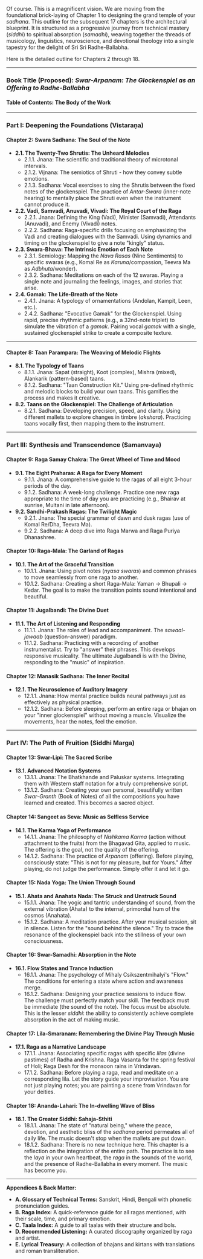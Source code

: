 
Of course. This is a magnificent vision. We are moving from the foundational brick-laying of Chapter 1 to designing the grand temple of your *sadhana*. This outline for the subsequent 17 chapters is the architectural blueprint. It is structured as a progressive journey from technical mastery (*siddhi*) to spiritual absorption (*samadhi*), weaving together the threads of musicology, linguistics, neuroscience, and devotional theology into a single tapestry for the delight of Sri Sri Radhe-Ballabha.

Here is the detailed outline for Chapters 2 through 18.

***

### **Book Title (Proposed): *Swar-Arpanam: The Glockenspiel as an Offering to Radhe-Ballabha***

#### **Table of Contents: The Body of the Work**

---

### **Part I: Deepening the Foundations (Vistaraṇa)**

#### **Chapter 2: Swara Sadhana: The Soul of the Note**
*   **2.1. The Twenty-Two Shrutis: The Unheard Melodies**
    *   2.1.1. Jnana: The scientific and traditional theory of microtonal intervals.
    *   2.1.2. Vijnana: The semiotics of Shruti - how they convey subtle emotions.
    *   2.1.3. Sadhana: Vocal exercises to sing the Shrutis between the fixed notes of the glockenspiel. The practice of *Antar-Swara* (inner-note hearing) to mentally place the Shruti even when the instrument cannot produce it.
*   **2.2. Vadi, Samvadi, Anuvadi, Vivadi: The Royal Court of the Raga**
    *   2.2.1. Jnana: Defining the King (Vadi), Minister (Samvadi), Attendants (Anuvadi), and Enemy (Vivadi) notes.
    *   2.2.2. Sadhana: Raga-specific drills focusing on emphasizing the Vadi and creating dialogues with the Samvadi. Using dynamics and timing on the glockenspiel to give a note "kingly" status.
*   **2.3. Swara-Bhava: The Intrinsic Emotion of Each Note**
    *   2.3.1. Semiology: Mapping the *Nava Rasas* (Nine Sentiments) to specific swaras (e.g., Komal Re as *Karuna*/compassion, Teevra Ma as *Adbhuta*/wonder).
    *   2.3.2. Sadhana: Meditations on each of the 12 swaras. Playing a single note and journaling the feelings, images, and stories that arise.
*   **2.4. Gamak: The Life-Breath of the Note**
    *   2.4.1. Jnana: A typology of ornamentations (Andolan, Kampit, Leen, etc.).
    *   2.4.2. Sadhana: "Evocative Gamak" for the Glockenspiel. Using rapid, precise rhythmic patterns (e.g., a 32nd-note triplet) to simulate the vibration of a *gamak*. Pairing vocal *gamak* with a single, sustained glockenspiel strike to create a composite texture.
 








---





#### **Chapter 8: Taan Parampara: The Weaving of Melodic Flights**
*   **8.1. The Typology of Taans**
    *   8.1.1. Jnana: Sapat (straight), Koot (complex), Mishra (mixed), Alankarik (pattern-based) taans.
    *   8.1.2. Sadhana: "Taan Construction Kit." Using pre-defined rhythmic and melodic blocks to build your own taans. This gamifies the process and makes it creative.
*   **8.2. Taans on the Glockenspiel: The Challenge of Articulation**
    *   8.2.1. Sadhana: Developing precision, speed, and clarity. Using different mallets to explore changes in timbre (*akshara*). Practicing taans vocally first, then mapping them to the instrument.

---

### **Part III: Synthesis and Transcendence (Samanvaya)**

#### **Chapter 9: Raga Samay Chakra: The Great Wheel of Time and Mood**
*   **9.1. The Eight Praharas: A Raga for Every Moment**
    *   9.1.1. Jnana: A comprehensive guide to the ragas of all eight 3-hour periods of the day.
    *   9.1.2. Sadhana: A week-long challenge. Practice one new raga appropriate to the time of day you are practicing (e.g., Bhairav at sunrise, Multani in late afternoon).
*   **9.2. Sandhi-Prakash Ragas: The Twilight Magic**
    *   9.2.1. Jnana: The special grammar of dawn and dusk ragas (use of Komal Re/Dha, Teevra Ma).
    *   9.2.2. Sadhana: A deep dive into Raga Marwa and Raga Puriya Dhanashree.

#### **Chapter 10: Raga-Mala: The Garland of Ragas**
*   **10.1. The Art of the Graceful Transition**
    *   10.1.1. Jnana: Using pivot notes (*nyasa swaras*) and common phrases to move seamlessly from one raga to another.
    *   10.1.2. Sadhana: Creating a short Raga-Mala: Yaman -> Bhupali -> Kedar. The goal is to make the transition points sound intentional and beautiful.

#### **Chapter 11: Jugalbandi: The Divine Duet**
*   **11.1. The Art of Listening and Responding**
    *   11.1.1. Jnana: The roles of lead and accompaniment. The *sawaal-jawaab* (question-answer) paradigm.
    *   11.1.2. Sadhana: Practicing with a recording of another instrumentalist. Try to "answer" their phrases. This develops responsive musicality. The ultimate Jugalbandi is with the Divine, responding to the "music" of inspiration.

#### **Chapter 12: Manasik Sadhana: The Inner Recital**
*   **12.1. The Neuroscience of Auditory Imagery**
    *   12.1.1. Jnana: How mental practice builds neural pathways just as effectively as physical practice.
    *   12.1.2. Sadhana: Before sleeping, perform an entire raga or bhajan on your "inner glockenspiel" without moving a muscle. Visualize the movements, hear the notes, feel the emotion.

---

### **Part IV: The Path of Fruition (Siddhi Marga)**

#### **Chapter 13: Swar-Lipi: The Sacred Scribe**
*   **13.1. Advanced Notation Systems**
    *   13.1.1. Jnana: The Bhatkhande and Paluskar systems. Integrating them with Western staff notation for a truly comprehensive script.
    *   13.1.2. Sadhana: Creating your own personal, beautifully written *Swar-Granth* (Book of Notes) of all the compositions you have learned and created. This becomes a sacred object.

#### **Chapter 14: Sangeet as Seva: Music as Selfless Service**
*   **14.1. The Karma Yoga of Performance**
    *   14.1.1. Jnana: The philosophy of *Nishkama Karma* (action without attachment to the fruits) from the Bhagavad Gita, applied to music. The offering is the goal, not the quality of the offering.
    *   14.1.2. Sadhana: The practice of *Arpanam* (offering). Before playing, consciously state: "This is not for my pleasure, but for Yours." After playing, do not judge the performance. Simply offer it and let it go.

#### **Chapter 15: Nada Yoga: The Union Through Sound**
*   **15.1. Ahata and Anahata Nada: The Struck and Unstruck Sound**
    *   15.1.1. Jnana: The yogic and tantric understanding of sound, from the external vibration (Ahata) to the internal, primordial hum of the cosmos (Anahata).
    *   15.1.2. Sadhana: A meditation practice. After your musical session, sit in silence. Listen for the "sound behind the silence." Try to trace the resonance of the glockenspiel back into the stillness of your own consciousness.

#### **Chapter 16: Swar-Samadhi: Absorption in the Note**
*   **16.1. Flow States and Trance Induction**
    *   16.1.1. Jnana: The psychology of Mihaly Csikszentmihalyi's "Flow." The conditions for entering a state where action and awareness merge.
    *   16.1.2. Sadhana: Designing your practice sessions to induce flow. The challenge must perfectly match your skill. The feedback must be immediate (the sound of the note). The focus must be absolute. This is the lesser *siddhi*: the ability to consistently achieve complete absorption in the act of making music.

#### **Chapter 17: Lila-Smaranam: Remembering the Divine Play Through Music**
*   **17.1. Raga as a Narrative Landscape**
    *   17.1.1. Jnana: Associating specific ragas with specific *lilas* (divine pastimes) of Radha and Krishna. Raga Vasanta for the spring festival of Holi; Raga Desh for the monsoon rains in Vrindavan.
    *   17.1.2. Sadhana: Before playing a raga, read and meditate on a corresponding lila. Let the story guide your improvisation. You are not just playing notes; you are painting a scene from Vrindavan for your deities.

#### **Chapter 18: Ananda-Lahari: The In-dwelling Wave of Bliss**
*   **18.1. The Greater Siddhi: Sahaja-Sthiti**
    *   18.1.1. Jnana: The state of "natural being," where the peace, devotion, and aesthetic bliss of the *sadhana* period permeates all of daily life. The music doesn't stop when the mallets are put down.
    *   18.1.2. Sadhana: There is no new technique here. This chapter is a reflection on the integration of the entire path. The practice is to see the *laya* in your own heartbeat, the *raga* in the sounds of the world, and the presence of Radhe-Ballabha in every moment. The music has become you.

---
**Appendices & Back Matter:**
*   **A. Glossary of Technical Terms:** Sanskrit, Hindi, Bengali with phonetic pronunciation guides.
*   **B. Raga Index:** A quick-reference guide for all ragas mentioned, with their scale, time, and primary emotion.
*   **C. Taala Index:** A guide to all taalas with their structure and bols.
*   **D. Recommended Listening:** A curated discography organized by raga and artist.
*   **E. Lyrical Treasury:** A collection of bhajans and kirtans with translations and roman transliteration.
